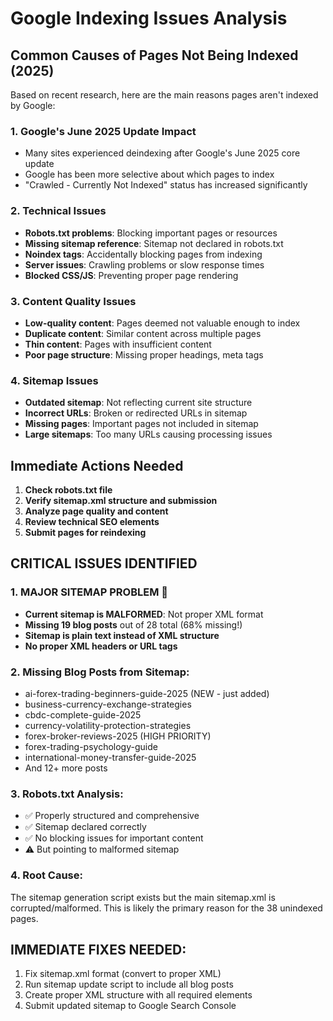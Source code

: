 # Google Indexing Issues Analysis

## Common Causes of Pages Not Being Indexed (2025)

Based on recent research, here are the main reasons pages aren't indexed by Google:

### 1. **Google's June 2025 Update Impact**
- Many sites experienced deindexing after Google's June 2025 core update
- Google has been more selective about which pages to index
- "Crawled - Currently Not Indexed" status has increased significantly

### 2. **Technical Issues**
- **Robots.txt problems**: Blocking important pages or resources
- **Missing sitemap reference**: Sitemap not declared in robots.txt
- **Noindex tags**: Accidentally blocking pages from indexing
- **Server issues**: Crawling problems or slow response times
- **Blocked CSS/JS**: Preventing proper page rendering

### 3. **Content Quality Issues**
- **Low-quality content**: Pages deemed not valuable enough to index
- **Duplicate content**: Similar content across multiple pages
- **Thin content**: Pages with insufficient content
- **Poor page structure**: Missing proper headings, meta tags

### 4. **Sitemap Issues**
- **Outdated sitemap**: Not reflecting current site structure
- **Incorrect URLs**: Broken or redirected URLs in sitemap
- **Missing pages**: Important pages not included in sitemap
- **Large sitemaps**: Too many URLs causing processing issues

## Immediate Actions Needed

1. **Check robots.txt file**
2. **Verify sitemap.xml structure and submission**
3. **Analyze page quality and content**
4. **Review technical SEO elements**
5. **Submit pages for reindexing**



## CRITICAL ISSUES IDENTIFIED

### 1. **MAJOR SITEMAP PROBLEM** 🚨
- **Current sitemap is MALFORMED**: Not proper XML format
- **Missing 19 blog posts** out of 28 total (68% missing!)
- **Sitemap is plain text instead of XML structure**
- **No proper XML headers or URL tags**

### 2. **Missing Blog Posts from Sitemap:**
- ai-forex-trading-beginners-guide-2025 (NEW - just added)
- business-currency-exchange-strategies
- cbdc-complete-guide-2025
- currency-volatility-protection-strategies
- forex-broker-reviews-2025 (HIGH PRIORITY)
- forex-trading-psychology-guide
- international-money-transfer-guide-2025
- And 12+ more posts

### 3. **Robots.txt Analysis:**
- ✅ Properly structured and comprehensive
- ✅ Sitemap declared correctly
- ✅ No blocking issues for important content
- ⚠️ But pointing to malformed sitemap

### 4. **Root Cause:**
The sitemap generation script exists but the main sitemap.xml is corrupted/malformed. This is likely the primary reason for the 38 unindexed pages.

## IMMEDIATE FIXES NEEDED:
1. Fix sitemap.xml format (convert to proper XML)
2. Run sitemap update script to include all blog posts
3. Create proper XML structure with all required elements
4. Submit updated sitemap to Google Search Console

